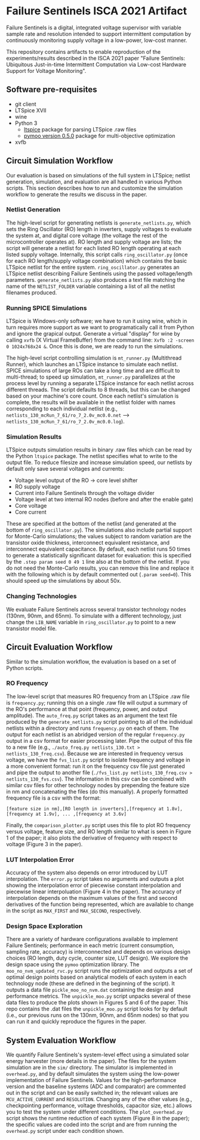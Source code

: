 # Failure Sentinels ISCA 2021 Artifact
Failure Sentinels is a digital, integrated voltage supervisor with variable sample rate and resolution intended to support intermittent computation by continuously monitoring supply voltage in a low-power, low-cost manner.

This repository contains artifacts to enable reproduction of the experiments/results described in the ISCA 2021 paper "Failure Sentinels: Ubiquitous Just-in-time Intermittent Computation via Low-cost Hardware Support for Voltage Monitoring".

## Software pre-requisites
- git client
- LTSpice XVII
- wine
- Python 3
  - [ltspice](https://pypi.org/project/ltspice/) package for parsing LTSpice .raw files
  - [pymoo version 0.5.0](https://pypi.org/project/pymoo/0.5.0/) package for multi-objective optimization
- xvfb

##  Circuit Simulation Workflow
Our evaluation is based on simulations of the full system in LTSpice; netlist generation, simulation, and evaluation are all handled in various Python scripts.
This section describes how to run and customize the simulation workflow to generate the results we discuss in the paper.

### Netlist Generation
The high-level script for generating netlists is `generate_netlists.py`, which sets the Ring Oscillator (RO) length in inverters, supply voltages to evaluate the system at, and digital core voltage (the voltage the rest of the microcontroller operates at).
RO length and supply voltage are lists; the script will generate a netlist for each listed RO length operating at each listed supply voltage.
Internally, this script calls `ring_oscillator.py` (once for each RO length/supply voltage combination) which contains the basic LTSpice netlist for the entire system.
`ring_oscillator.py` generates an LTSpice netlist describing Failure Sentinels using the passed voltage/length parameters.
`generate_netlists.py` also produces a text file matching the name of the `NETLIST_FOLDER` variable containing a list of all the netlist filenames produced.

### Running SPICE Simulations
LTSpice is Windows-only software; we have to run it using wine, which in turn requires more support as we want to programatically call it from Python and ignore the grapical output.
Generate a virtual "display" for wine by calling `xvfb` (X Virtual FrameBuffer) from the command line: `Xvfb :2 -screen 0 1024x768x24 &`.
Once this is done, we are ready to run the simulations.

The high-level script controlling simulation is `mt_runner.py` (Multithread Runner), which launches an LTSpice instance to simulate each netlist.
SPICE simulations of large ROs can take a long time and are difficult to multi-thread; to speed up simulation, `mt_runner.py` parallelizes at the process level by running a separate LTSpice instance for each netlist across different threads.
The script defaults to 8 threads, but this can be changed based on your machine's core count.
Once each netlist's simulation is complete, the results will be available in the netlist folder with names corresponding to each individual netlist (e.g., `netlists_130_mcRun_7_61/ro_7_2.0v_mc0.0.net` --> `netlists_130_mcRun_7_61/ro_7_2.0v_mc0.0.log`).

### Simulation Results
LTSpice outputs simulation results in binary .raw files which can be read by the Python `ltspice` package.
The netlist specifies what to write to the output file.
To reduce filesize and increase simulation speed, our netlists by default only save several voltages and currents:
- Voltage level output of the RO -> core level shifter
- RO supply voltage
- Current into Failure Sentinels through the voltage divider
- Voltage level at two internal RO nodes (before and after the enable gate)
- Core voltage
- Core current

These are specified at the bottom of the netlist (and generated at the bottom of `ring_oscillator.py`).
The simulations also include partial support for Monte-Carlo simulations; the values subject to random variation are the transistor oxide thickness, interconnect equivalent resistance, and interconnect equivalent capacitance.
By default, each netlist runs 50 times to generate a statistically significant dataset for evaluation: this is specified by the `.step param seed 0 49 1` line also at the bottom of the netlist.
If you do not need the Monte-Carlo results, you can remove this line and replace it with the following which is by default commented out (`.param seed=0`).
This should speed up the simulations by about 50x.

### Changing Technologies
We evaluate Failure Sentinels across several transistor technology nodes (130nm, 90nm, and 65nm).
To simulate with a different technology, just change the `LIB_NAME` variable in `ring_oscillator.py` to point to a new transistor model file.

## Circuit Evaluation Workflow
Similar to the simulation workflow, the evaluation is based on a set of Python scripts.

### RO Frequency
The low-level script that measures RO frequency from an LTSpice .raw file is `frequency.py`; running this on a single .raw file will output a summary of the RO's performance at that point (frequency, power, and output amplitude).
The `auto_freq.py` script takes as an argument the text file produced by the `generate_netlists.py` script pointing to all of the individual netlists within a directory and runs `frequency.py` on each of them.
The output for each netlist is an abridged version of the regular `frequency.py` output in a csv format for easier processing later.
Pipe the output of this file to a new file (e.g., `./auto_freq.py netlists_130.txt > netlists_130_freq.csv`).
Because we are interested in frequency versus voltage, we have the `fvs_list.py` script to isolate frequency and voltage in a more convenient format: run it on the frequency csv file just generated and pipe the output to another file (`./fvs_list.py netlists_130_freq.csv > netlists_130_fvs.csv`).
The information in this csv can be combined with similar csv files for other technology nodes by prepending the feature size in nm and concatenating the files (do this manually).
A properly formatted frequency file is a csv with the format:
```
[feature size in nm],[RO length in inverters],[frequency at 1.8v],[frequency at 1.9v], ... ,[frequency at 3.6v]
```
Finally, the `comparison_plotter.py` script uses this file to plot RO frequency versus voltage, feature size, and RO length similar to what is seen in Figure 1 of the paper; it also plots the derivative of frequency with respect to voltage (Figure 3 in the paper).

### LUT Interpolation Error
Accuracy of the system also depends on error introduced by LUT interpolation.
The `error.py` script takes no arguments and outputs a plot showing the interpolation error of piecewise constant interpolation and piecewise linear interpoluation (Figure 4 in the paper).
The accuracy of interpolation depends on the maximum values of the first and second derivatives of the function being represented, which are available to change in the script as `MAX_FIRST` and `MAX_SECOND`, respectively.

### Design Space Exploration
There are a variety of hardware configurations available to implement Failure Sentinels; performance in each metric (current consumption, sampling rate, accuracy) is interconnected and depends on various design choices (RO length, duty cycle, counter size, LUT design).
We explore the design space using the `pymoo` optimization library.
The `moo_no_nvm_updated_rvc.py` script runs the optimization and outputs a set of optimal design points based on analytical models of each system in each technology node (these are defined in the beginning of the script).
It outputs a data file `pickle_moo_no_nvm.dat` containing the design and performance metrics.
The `unpickle_moo.py` script unpacks several of these data files to produce the plots shown in Figures 5 and 6 of the paper.
This repo contains the .dat files the `unpickle_moo.py` script looks for by default (i.e., our previous runs on the 130nm, 90nm, and 65nm nodes) so that you can run it and quickly reproduce the figures in the paper.

## System Evaluation Workflow
We quantify Failure Sentinels's system-level effect using a simulated solar energy harvester (more details in the paper).
The files for the system simulation are in the `sim/` directory.
The simulator is implemented in `overhead.py`, and by default simulates the system using the low-power implementation of Failure Sentinels.
Values for the high-performance version and the baseline systems (ADC and comparator) are commented out in the script and can be easily switched in; the relevant values are `MCU_ACTIVE_CURRENT` and `RESOLUTION`.
Changing any of the other values (e.g., checkpointing performance, voltage thresholds, capacitor size, etc.) allows you to test the system under different conditions.
The `plot_overhead.py` script shows the runtime reduction of each system (Figure 8 in the paper); the specific values are coded into the script and are from running the `overhead.py` script under each condition shown.
